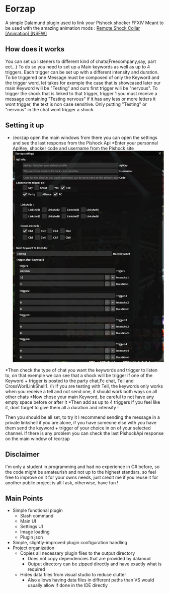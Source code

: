 
# Eorzap
A simple Dalamund plugin used to link your Pishock shocker FFXIV
Meant to be used with the amazing animation mods : [Remote Shock Collar [Animation] [NSFW]]([url](https://www.xivmodarchive.com/modid/89985))

## How does it works
You can set up listeners to different kind of chats(Freecompany,say, part ect...) To do so you need to set up a Main keywords as well as up to 4 triggers.
Each trigger can be set up with a different intensity and duration. 
To be triggered one Message must be composed of only the Keyword and the trigger word, let takes for exemple the case that is showcased later our main Keyword will be "Testing" and ours first trigger will be "nervous". To trigger the shock that is linked to that trigger, trigger 1 you must receive a message containing "Testing nervous" if it has any less or more letters it wont trigger, the text is non case sensitive. Only putting "Testing" or "nervous" in the chat wont trigger a shock.

## Setting it up

* /eorzap open the main windows from there you can open the settings and see the last response from the Pishock Api
    *Enter your personnal ApiKey, shocker code and username from the Pishock site
  ![Settings screenshot](https://github.com/BeldaFr/ShockPluginFF/blob/master/doc/Settings.png?raw=true)

 *Then check the type of chat you want the keywords and trigger to listen to, on that exemple we can see that a shock will be trigger if one of the Keyword + trigger is posted to the party chat,Fc chat, Tell and CrossWorlLinkShell1.
  /!\ If you are testing with Tell, the keywords only works when you receive a tell and not send one, it should work both ways on all other chats
  *Now chose your main Keyword, be careful to not have any empty space before or after it
  *Then add as up to 4 triggers if you feel like it, dont forget to give them all a duration and intensity !

  Then you should be all set, to try it I recommend sending the message in a private linkshell if you are alone, if you have someone else with you have them send the keyword +  trigger of your choice in on of your selected channel.
  If there is any problem you can check the last PishockApi response on the main window of /eorzap
  

## Disclaimer
I'm only a student in programming and had no experience in C# before, so the code might be amateurish and not up to the highest standars, so feel free to improve on it for your owns needs, just credit me if you reuse it for another public project is all I ask, otherwise, have fun !
## Main Points

* Simple functional plugin
  * Slash command
  * Main UI
  * Settings UI
  * Image loading
  * Plugin json
* Simple, slightly-improved plugin configuration handling
* Project organization
  * Copies all necessary plugin files to the output directory
    * Does not copy dependencies that are provided by dalamud
    * Output directory can be zipped directly and have exactly what is required
  * Hides data files from visual studio to reduce clutter
    * Also allows having data files in different paths than VS would usually allow if done in the IDE directly

